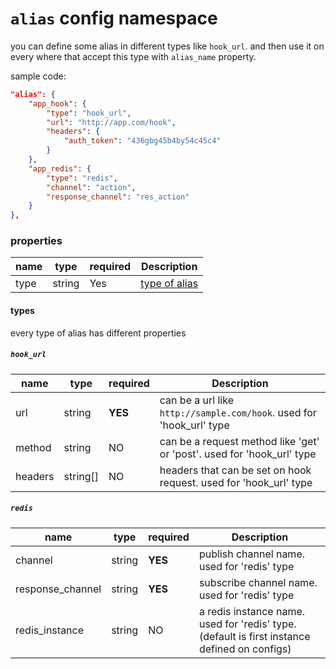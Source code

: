 # `alias` config namespace

you can define some alias in different types like `hook_url`. and then use it on every where that accept this type with `alias_name` property.


sample code:
```json
"alias": {
    "app_hook": {
        "type": "hook_url",
        "url": "http://app.com/hook",
        "headers": {
            "auth_token": "436gbg45b4by54c45c4"
        }
    },
    "app_redis": {
        "type": "redis",
        "channel": "action",
        "response_channel": "res_action"
    }
},
```

### properties

| name | type | required | Description |
| ----------- | ----------- |----------- |----------- |
| type | string | Yes | [type of alias](#types) | 



#### types

every type of alias has different properties

##### `hook_url`

| name | type | required | Description |
| ----------- | ----------- |----------- |----------- |
|url| string | **YES** | can be a url like `http://sample.com/hook`. used for 'hook_url' type|
|method| string | NO | can be a request method like 'get' or 'post'. used for 'hook_url' type|
|headers| string[] | NO | headers that can be set on hook request. used for 'hook_url' type|


##### `redis`

| name | type | required | Description |
| ----------- | ----------- |----------- |----------- |
|channel|string|**YES**| publish channel name. used for 'redis' type|
|response_channel|string|**YES**| subscribe channel name. used for 'redis' type|
|redis_instance|string|NO| a redis instance name. used for 'redis' type. (default is first instance defined on configs)|